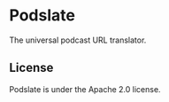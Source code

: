 # Podslate

The universal podcast URL translator.

## License

Podslate is under the Apache 2.0 license.
